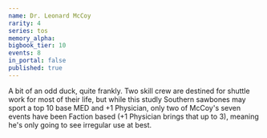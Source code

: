 ```yaml
---
name: Dr. Leonard McCoy
rarity: 4
series: tos
memory_alpha:
bigbook_tier: 10
events: 8
in_portal: false
published: true
---
```


A bit of an odd duck, quite frankly. Two skill crew are destined for shuttle work for most of their life, but while this studly Southern sawbones may sport a top 10 base MED and +1 Physician, only two of McCoy's seven events have been Faction based (+1 Physician brings that up to 3), meaning he's only going to see irregular use at best.
